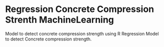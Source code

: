 # Regression Concrete Compression Strenth MachineLearning
Model to detect concrete compression strength using R
Regression Model to detect Concrete compression strength.

